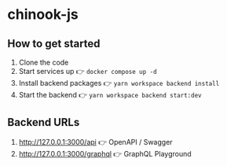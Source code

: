 # chinook-js

## How to get started

1. Clone the code
2. Start services up 👉 `docker compose up -d`
3. Install backend packages 👉 `yarn workspace backend install`
4. Start the backend 👉 `yarn workspace backend start:dev`

## Backend URLs

1. http://127.0.0.1:3000/api 👉 OpenAPI / Swagger
2. http://127.0.0.1:3000/graphql 👉 GraphQL Playground
